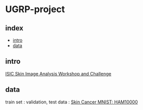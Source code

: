 # UGRP-project



## index
- [intro](#intro)
- [data](#data)

## intro
[ISIC Skin Image Analysis Workshop and Challenge](https://workshop.isic-archive.com/2018/)

## data
train set : 
validation, test data : [Skin Cancer MNIST: HAM10000](https://www.kaggle.com/datasets/kmader/skin-cancer-mnist-ham10000)
